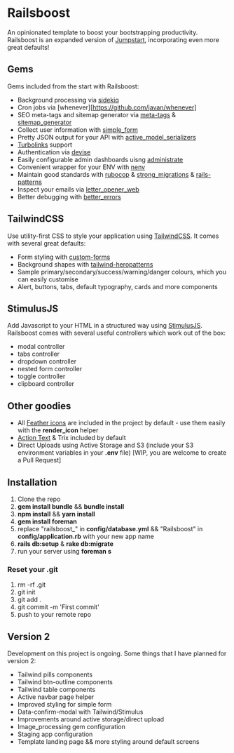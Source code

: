# Railsboost

An opinionated template to boost your bootstrapping productivity. Railsboost is an expanded version of [Jumpstart](https://github.com/excid3/jumpstart), incorporating even more great defaults!

## Gems

Gems included from the start with Railsboost:

- Background processing via [sidekiq](https://github.com/mperham/sidekiq)
- Cron jobs via [whenever][https://github.com/javan/whenever]
- SEO meta-tags and sitemap generator via [meta-tags](https://github.com/kpumuk/meta-tags) & [sitemap_generator](https://github.com/kjvarga/sitemap_generator)
- Collect user information with [simple_form](https://github.com/plataformatec/simple_form)
- Pretty JSON output for your API with [active_model_serializers](https://github.com/rails-api/active_model_serializers)
- [Turbolinks](https://github.com/turbolinks/turbolinks) support
- Authentication via [devise](https://github.com/plataformatec/devise)
- Easily configurable admin dashboards uisng [administrate](https://github.com/thoughtbot/administrate)
- Convenient wrapper for your ENV with [nenv](https://github.com/e2/nenv)
- Maintain good standards with [rubocop](https://github.com/rubocop-hq/rubocop) & [strong_migrations](https://github.com/ankane/strong_migrations#adding-a-column-with-a-default-value) & [rails-patterns](https://github.com/Selleo/pattern)
- Inspect your emails via [letter_opener_web](https://github.com/fgrehm/letter_opener_web) 
- Better debugging with [better_errors](https://github.com/BetterErrors/better_errors)

## TailwindCSS

Use utility-first CSS to style your application using [TailwindCSS](https://tailwindcss.com/). It comes with several great defaults:

- Form styling with [custom-forms](https://github.com/tailwindcss/custom-forms)
- Background shapes with [tailwind-heropatterns](https://github.com/AndreaMinato/tailwind-heropatterns)
- Sample primary/secondary/success/warning/danger colours, which you can easily customise
- Alert, buttons, tabs, default typography, cards and more components

## StimulusJS

Add Javascript to your HTML in a structured way using [StimulusJS](https://stimulusjs.org/). Railsboost comes with several useful controllers which work out of the box:

- modal controller
- tabs controller
- dropdown controller
- nested form controller
- toggle controller
- clipboard controller

## Other goodies

- All [Feather icons](https://feathericons.com) are included in the project by default - use them easily with the **render_icon** helper
- [Action Text](https://edgeguides.rubyonrails.org/action_text_overview.html) & Trix included by default
- Direct Uploads using Active Storage and S3 (include your S3 environment variables in your **.env** file) [WIP, you are welcome to create a Pull Request]

## Installation

1. Clone the repo
2. **gem install bundle** && **bundle install**
3. **npm install** && **yarn install**
4. **gem install foreman**
5. replace "railsboost_" in **config/database.yml** && "Railsboost" in **config/application.rb** with your new app name 
6. **rails db:setup** & **rake db:migrate**
7. run your server using **foreman s**

### Reset your .git

1. rm -rf .git
2. git init
3. git add .
4. git commit -m 'First commit'
5. push to your remote repo

## Version 2

Development on this project is ongoing. Some things that I have planned for version 2:

- Tailwind pills components
- Tailwind btn-outline components
- Tailwind table components
- Active navbar page helper
- Improved styling for simple form
- Data-confirm-modal with Tailwind/Stimulus
- Improvements around active storage/direct upload
- Image_processing gem configuration
- Staging app configuration
- Template landing page && more styling around default screens